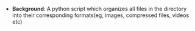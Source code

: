 - **Background**: A python script which organizes all files in the directory into their corresponding formats(eg, images, compressed
files, videos etc)
